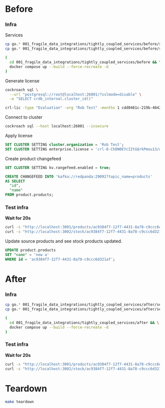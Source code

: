 # Before

### Infra

Services

``` sh
cp go.* 001_fragile_data_integrations/tightly_coupled_services/before/services/product
cp go.* 001_fragile_data_integrations/tightly_coupled_services/before/services/stock

(
  cd 001_fragile_data_integrations/tightly_coupled_services/before && \
  docker compose up --build --force-recreate -d
)
```

Generate license

``` sh
cockroach sql \
  --url "postgresql://root@localhost:26001/?sslmode=disable" \
  -e "SELECT crdb_internal.cluster_id()"

crl-lic -type "Evaluation" -org "Rob Test" -months 1 cdd0461c-219b-4642-b90f-9a8bb5dffc06
```

Connect to cluster

``` sh
cockroach sql --host localhost:26001 --insecure
```

Apply license

``` sql
SET CLUSTER SETTING cluster.organization = 'Rob Test';
SET CLUSTER SETTING enterprise.license = 'crl-0-ChDN0EYcIZtGQrkPmou13/wGEI+x4KwGGAIiCFJvYiBUZXN0';
```

Create product changefeed

``` sql
SET CLUSTER SETTING kv.rangefeed.enabled = true;

CREATE CHANGEFEED INTO 'kafka://redpanda:29092?topic_name=products'
AS SELECT
  "id",
  "name"
FROM product.products;
```

### Test infra

**Wait for 20s**

``` sh
curl -s "http://localhost:3001/products/ac9384f7-12f7-4431-8a78-c9ccc6d321af" | jq
curl -s "http://localhost:3002/stock/ac9384f7-12f7-4431-8a78-c9ccc6d321af" | jq
```

Update source products and see stock products updated.

``` sql
UPDATE product.products
SET "name" = 'new a'
WHERE id = 'ac9384f7-12f7-4431-8a78-c9ccc6d321af';
```

# After

### Infra

``` sh
cp go.* 001_fragile_data_integrations/tightly_coupled_services/after/services/product
cp go.* 001_fragile_data_integrations/tightly_coupled_services/after/services/stock

(
  cd 001_fragile_data_integrations/tightly_coupled_services/after && \
  docker compose up --build --force-recreate -d
)
```

### Test infra

**Wait for 20s**

``` sh
curl -s "http://localhost:3001/products/ac9384f7-12f7-4431-8a78-c9ccc6d321af" | jq
curl -s "http://localhost:3002/stock/ac9384f7-12f7-4431-8a78-c9ccc6d321af" | jq
```

# Teardown

``` sh
make teardown
```